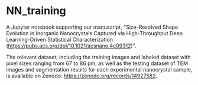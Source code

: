 # NN_training
A Jupyter notebook supporting our manuscript, "Size-Resolved Shape Evolution in Inorganic Nanocrystals Captured via High-Throughput Deep Learning-Driven Statistical Characterization (https://pubs.acs.org/doi/10.1021/acsnano.4c09312)".

The relevant dataset, including the training images and labeled dataset with pixel sizes ranging from 67 to 86 pm, as well as the testing dataset of TEM images and segmentation results for each experimental nanocrystal sample, is available on Zenodo: https://zenodo.org/records/14927582. 
